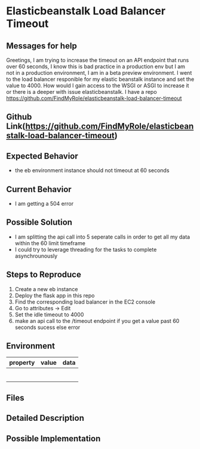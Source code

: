 # Elasticbeanstalk Load Balancer Timeout
<!--- Provide a general summary of the issue in the Title above -->

## Messages for help
Greetings, I am trying to increase the timeout on an API endpoint that runs over 60 seconds, I know this is bad practice in a production env but I am not in a production environment, I am in a beta preview environment. I went to the load balancer responible for my elastic beanstalk instance and set the value to 4000. How would I gain access to the WSGI or ASGI to increase it or there is a deeper with issue elasticbeanstalk. I have a repo https://github.com/FindMyRole/elasticbeanstalk-load-balancer-timeout

## Github Link(https://github.com/FindMyRole/elasticbeanstalk-load-balancer-timeout)
## Expected Behavior
* the eb environment instance should not timeout at 60 seconds
<!--- Tell us what should happen -->

## Current Behavior
* I am getting a 504 error
<!--- Tell us what happens instead of the expected behavior -->

## Possible Solution
* I am splitting the api call into 5 seperate calls in order to get all my data within the 60 limit timeframe
* I could try to leverage threading for the tasks to complete asynchrounously


<!--- Not obligatory, but suggest a fix/reason for the bug, -->

## Steps to Reproduce

<!--- Provide a link to a live example, or an unambiguous set of steps to -->
<!--- reproduce this bug. Include code to reproduce, if relevant -->
1. Create a new eb instance
2. Deploy the flask app in this repo
3. Find the corresponding load balancer in the EC2 console
4. Go to attributes -> Edit
5. Set the idle timeout to 4000
6. make an api call to the /timeout endpoint if you get a value past 60 seconds sucess else error

## Environment
|property|value|data|
|:------|:------:|------|
||||
||||
||||
||||
||||
||||

## Files
<!-- paste snippets as well as upload files -->




<!--- How has this issue affected you? What are you trying to accomplish? -->
<!--- Providing context helps us come up with a solution that is most useful in the real world -->

<!--- Provide a general summary of the issue in the Title above -->

## Detailed Description
<!--- Provide a detailed description of the change or addition you are proposing -->

## Possible Implementation
<!--- Not obligatory, but suggest an idea for implementing addition or change -->
